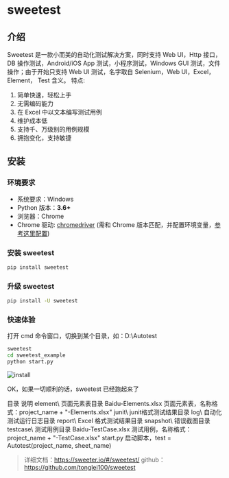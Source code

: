 

# sweetest

## 介绍

Sweetest 是一款小而美的自动化测试解决方案，同时支持 Web UI，Http 接口，DB 操作测试，Android/iOS App 测试，小程序测试，Windows GUI 测试，文件操作；由于开始只支持 Web UI 测试，名字取自 Selenium，Web UI，Excel，Element， Test 含义。
特点:

1.  简单快速，轻松上手
2.  无需编码能力
3.  在 Excel 中以文本编写测试用例
4.  维护成本低
5.  支持千、万级别的用例规模
6.  拥抱变化，支持敏捷

## 安装

### 环境要求

- 系统要求：Windows
- Python 版本：**3.6+**
- 浏览器：Chrome
- Chrome 驱动: [chromedriver](https://npm.taobao.org/mirrors/chromedriver) (需和 Chrome 版本匹配，并配置环境变量，[参考这里配置](https://segmentfault.com/a/1190000013940356))

### 安装 sweetest

```bash
pip install sweetest
```

### 升级 sweetest

```bash
pip install -U sweetest
```

### 快速体验

打开 cmd 命令窗口，切换到某个目录，如：D:\\Autotest

```bash
sweetest
cd sweetest_example
python start.py
```

![install](https://sweeter.io/docs/_snapshot/install.png)

OK，如果一切顺利的话，sweetest 已经跑起来了


目录	说明
element\	页面元素表目录
Baidu-Elements.xlsx	页面元素表，名称格式：project_name + "-Elements.xlsx"
junit\	junit格式测试结果目录
log\	自动化测试运行日志目录
report\	Excel 格式测试结果目录
snapshot\	错误截图目录
testcase\	测试用例目录
Baidu-TestCase.xlsx	测试用例，名称格式：project_name + "-TestCase.xlsx"
start.py	启动脚本，test = Autotest(project_name, sheet_name)
> 详细文档：https://sweeter.io/#/sweetest/
> github：https://github.com/tonglei100/sweetest








